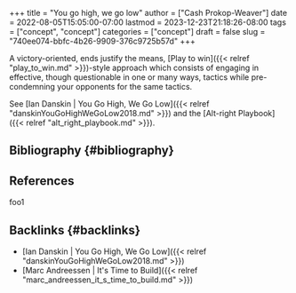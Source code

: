 +++
title = "You go high, we go low"
author = ["Cash Prokop-Weaver"]
date = 2022-08-05T15:05:00-07:00
lastmod = 2023-12-23T21:18:26-08:00
tags = ["concept", "concept"]
categories = ["concept"]
draft = false
slug = "740ee074-bbfc-4b26-9909-376c9725b57d"
+++

A victory-oriented, ends justify the means, [Play to win]({{< relref "play_to_win.md" >}})-style approach which consists of engaging in effective, though questionable in one or many ways, tactics while pre-condemning your opponents for the same tactics.

See [Ian Danskin | You Go High, We Go Low]({{< relref "danskinYouGoHighWeGoLow2018.md" >}}) and the [Alt-right Playbook]({{< relref "alt_right_playbook.md" >}}).


## Bibliography {#bibliography}

## References

<style>.csl-entry{text-indent: -1.5em; margin-left: 1.5em;}</style><div class="csl-bib-body">
</div>

foo1


## Backlinks {#backlinks}

-   [Ian Danskin | You Go High, We Go Low]({{< relref "danskinYouGoHighWeGoLow2018.md" >}})
-   [Marc Andreessen | It's Time to Build]({{< relref "marc_andreessen_it_s_time_to_build.md" >}})
